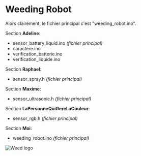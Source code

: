 # Weeding Robot
Alors clairement, le fichier principal c'est "weeding_robot.ino". <br/>

Section __Adeline__: <br/>
+ sensor_battery_liquid.ino _(fichier principal)_<br/>
+ caractere.ino<br/>
+ verification_batterie.ino<br/>
+ verification_liquide.ino<br/>

Section __Raphael__:<br/>
+ sensor_spray.h _(fichier principal)_<br/>

Section __Maxime__:
+ sensor_ultrasonic.h _(fichier principal)_<br/>

Section __LaPersonneQuiGereLaCouleur__: <br/>
+ sensor_rgb.h _(fichier principal)_<br/>

Section __Moi__: <br/>
+ weeding_robot.ino _(fichier principal)_<br/>
  
![Weed logo](https://images.unsplash.com/photo-1519181236443-b175d4c3ca1d?ixlib=rb-1.2.1&ixid=eyJhcHBfaWQiOjEyMDd9&auto=format&fit=crop&w=1350&q=80 "weed logo")
